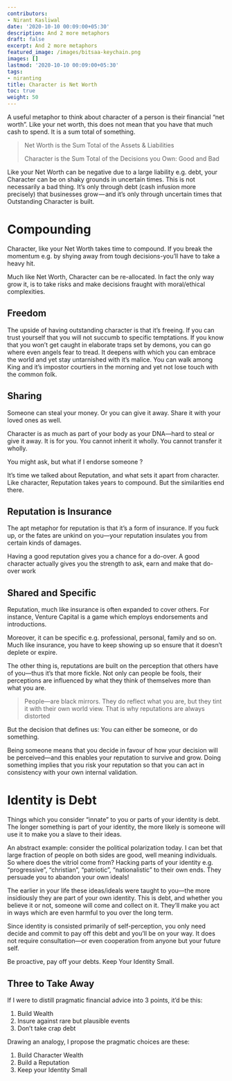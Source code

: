 ```yaml
---
contributors:
- Nirant Kasliwal
date: '2020-10-10 00:09:00+05:30'
description: And 2 more metaphors
draft: false
excerpt: And 2 more metaphors
featured_image: /images/bitsaa-keychain.png
images: []
lastmod: '2020-10-10 00:09:00+05:30'
tags:
- niranting
title: Character is Net Worth
toc: true
weight: 50
---
```



A useful metaphor to think about character of a person is their financial “net worth”. Like your net worth, this does not mean that you have that much cash to spend. It is a sum total of something.

> Net Worth is the Sum Total of the Assets & Liabilities
>
> Character is the Sum Total of the Decisions you Own: Good and Bad

Like your Net Worth can be negative due to a large liability e.g. debt, your Character can be on shaky grounds in uncertain times. This is not necessarily a bad thing. It’s only through debt (cash infusion more precisely) that businesses grow — and it’s only through uncertain times that Outstanding Character is built.

# Compounding

Character, like your Net Worth takes time to compound. If you break the momentum e.g. by shying away from tough decisions-you’ll have to take a heavy hit.

Much like Net Worth, Character can be re-allocated. In fact the only way grow it, is to take risks and make decisions fraught with moral/ethical complexities.

## Freedom

The upside of having outstanding character is that it’s freeing. If you can trust yourself that you will not succumb to specific temptations. If you know that you won’t get caught in elaborate traps set by demons, you can go where even angels fear to tread. It deepens with which you can embrace the world and yet stay untarnished with it’s malice. You can walk among King and it’s impostor courtiers in the morning and yet not lose touch with the common folk.

## Sharing

Someone can steal your money. Or you can give it away. Share it with your loved ones as well.

Character is as much as part of your body as your DNA—hard to steal or give it away. It is for you. You cannot inherit it wholly. You cannot transfer it wholly.

You might ask, but what if I endorse someone ?

It’s time we talked about Reputation, and what sets it apart from character. Like character, Reputation takes years to compound. But the similarities end there.

## Reputation is Insurance

The apt metaphor for reputation is that it’s a form of insurance. If you fuck up, or the fates are unkind on you—your reputation insulates you from certain kinds of damages.

Having a good reputation gives you a chance for a do-over. A good character actually gives you the strength to ask, earn and make that do-over work

## Shared and Specific

Reputation, much like insurance is often expanded to cover others. For instance, Venture Capital is a game which employs endorsements and introductions.

Moreover, it can be specific e.g. professional, personal, family and so on. Much like insurance, you have to keep showing up so ensure that it doesn’t deplete or expire.

The other thing is, reputations are built on the perception that others have of you—thus it’s that more fickle. Not only can people be fools, their perceptions are influenced by what they think of themselves more than what you are.

> People—are black mirrors. They do reflect what you are, but they tint it with their own world view. That is why reputations are always distorted

But the decision that defines us: You can either be someone, or do something.

Being someone means that you decide in favour of how your decision will be perceived—and this enables your reputation to survive and grow. Doing something implies that you risk your reputation so that you can act in consistency with your own internal validation.

# Identity is Debt

Things which you consider “innate” to you or parts of your identity is debt. The longer something is part of your identity, the more likely is someone will use it to make you a slave to their ideas.

An abstract example: consider the political polarization today. I can bet that large fraction of people on both sides are good, well meaning individuals. So where does the vitriol come from? Hacking parts of your identity e.g. “progressive”, “christian”, “patriotic”, “nationalistic” to their own ends. They persuade you to abandon your own ideals!

The earlier in your life these ideas/ideals were taught to you—the more insidiously they are part of your own identity. This is debt, and whether you believe it or not, someone will come and collect on it. They’ll make you act in ways which are even harmful to you over the long term. 

Since identity is consisted primarily of self-perception, you only need decide and commit to pay off this debt and you’ll be on your way. It does not require consultation—or even cooperation from anyone but your future self.

Be proactive, pay off your debts. Keep Your Identity Small.

## Three to Take Away

If I were to distill pragmatic financial advice into 3 points, it’d be this:

1. Build Wealth
2. Insure against rare but plausible events
3. Don’t take crap debt

Drawing an analogy, I propose the pragmatic choices are these:

1. Build Character Wealth
2. Build a Reputation
3. Keep your Identity Small